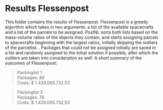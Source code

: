 # Results Flessenpost

This folder contains the results of Flessenpost. Flessenpost is a greedy algorithm which takes in two arguments: a list of the available spacecrafts and a list of the parcels to be assigned. PostNL sorts both lists based on the mass-volume ratios of the objects they contain, and starts assigning parcels to spacecrafts beginning with the largest ratios, initially skipping the outliers of the parcellist.
. Packages that could not be assigned initially are saved in a list and randomly assigned to the initial solution if possible, after which the outliers are taken into consideration as well. A short summary of the outcomes of Flessenpost:

> Packinglist 1\
> Packages: 89\
> Costs: $ 1.429.065.732,53

> Packinglist 2\
> Packages: 76\
> Costs: $ 1.429.065.732,53
